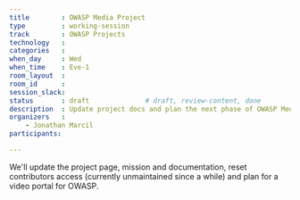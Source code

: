```yaml
---
title        : OWASP Media Project
type         : working-session
track        : OWASP Projects
technology   :
categories   :
when_day     : Wed
when_time    : Eve-1
room_layout  :
room_id      :
session_slack: 
status       : draft              # draft, review-content, done
description  : Update project docs and plan the next phase of OWASP Media Project
organizers   :
    - Jonathan Marcil
participants:

---
```


We'll update the project page, mission and documentation, reset contributors access (currently unmaintained since a while) and plan for a video portal for OWASP.
